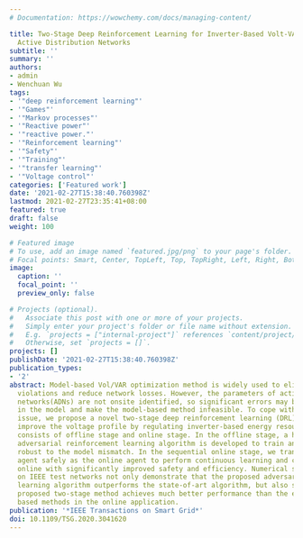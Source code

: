 ```yaml
---
# Documentation: https://wowchemy.com/docs/managing-content/

title: Two-Stage Deep Reinforcement Learning for Inverter-Based Volt-VAR Control in
  Active Distribution Networks
subtitle: ''
summary: ''
authors:
- admin
- Wenchuan Wu
tags:
- '"deep reinforcement learning"'
- '"Games"'
- '"Markov processes"'
- '"Reactive power"'
- '"reactive power."'
- '"Reinforcement learning"'
- '"Safety"'
- '"Training"'
- '"transfer learning"'
- '"Voltage control"'
categories: ['Featured work']
date: '2021-02-27T15:38:40.760398Z'
lastmod: 2021-02-27T23:35:41+08:00
featured: true
draft: false
weight: 100

# Featured image
# To use, add an image named `featured.jpg/png` to your page's folder.
# Focal points: Smart, Center, TopLeft, Top, TopRight, Left, Right, BottomLeft, Bottom, BottomRight.
image:
  caption: ''
  focal_point: ''
  preview_only: false

# Projects (optional).
#   Associate this post with one or more of your projects.
#   Simply enter your project's folder or file name without extension.
#   E.g. `projects = ["internal-project"]` references `content/project/deep-learning/index.md`.
#   Otherwise, set `projects = []`.
projects: []
publishDate: '2021-02-27T15:38:40.760398Z'
publication_types:
- '2'
abstract: Model-based Vol/VAR optimization method is widely used to eliminate voltage
  violations and reduce network losses. However, the parameters of active distribution
  networks(ADNs) are not onsite identified, so significant errors may be involved
  in the model and make the model-based method infeasible. To cope with this critical
  issue, we propose a novel two-stage deep reinforcement learning (DRL) method to
  improve the voltage profile by regulating inverter-based energy resources, which
  consists of offline stage and online stage. In the offline stage, a highly efficient
  adversarial reinforcement learning algorithm is developed to train an offline agent
  robust to the model mismatch. In the sequential online stage, we transfer the offline
  agent safely as the online agent to perform continuous learning and controlling
  online with significantly improved safety and efficiency. Numerical simulations
  on IEEE test networks not only demonstrate that the proposed adversarial reinforcement
  learning algorithm outperforms the state-of-art algorithm, but also show that our
  proposed two-stage method achieves much better performance than the existing DRL
  based methods in the online application.
publication: '*IEEE Transactions on Smart Grid*'
doi: 10.1109/TSG.2020.3041620
---
```

